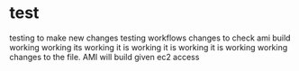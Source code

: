 # test
testing to make new changes
testing workflows
changes to check ami build
working
working
its working
it is working
it is working
it is working
working
changes to the file.
AMI will build
given ec2 access